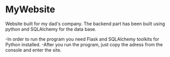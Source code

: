 # MyWebsite
Website built for my dad's company. The backend part has been built using python and SQLAlchemy for the data base.

-In order to run the program you need Flask and SQLAlchemy toolkits for Python installed.
-After you run the program, just copy the adress from the console and enter the site.

